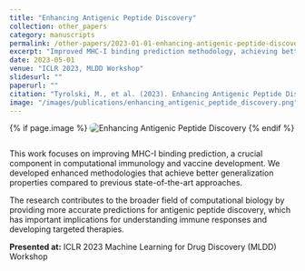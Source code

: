 ```yaml
---
title: "Enhancing Antigenic Peptide Discovery"
collection: other_papers
category: manuscripts
permalink: /other-papers/2023-01-01-enhancing-antigenic-peptide-discovery
excerpt: "Improved MHC-I binding prediction methodology, achieving better generalization than previous state-of-the-art methods."
date: 2023-05-01
venue: "ICLR 2023, MLDD Workshop"
slidesurl: ""
paperurl: ""
citation: "Tyrolski, M., et al. (2023). Enhancing Antigenic Peptide Discovery. ICLR 2023, MLDD Workshop."
image: "/images/publications/enhancing_antigenic_peptide_discovery.png"
---
```


{% if page.image %}
<img src="{{ page.image }}" alt="Enhancing Antigenic Peptide Discovery" style="max-width: 420px; border-radius: 8px; margin-bottom: 1em;" />
{% endif %}

This work focuses on improving MHC-I binding prediction, a crucial component in computational immunology and vaccine development. We developed enhanced methodologies that achieve better generalization properties compared to previous state-of-the-art approaches.

The research contributes to the broader field of computational biology by providing more accurate predictions for antigenic peptide discovery, which has important implications for understanding immune responses and developing targeted therapies.

**Presented at:** ICLR 2023 Machine Learning for Drug Discovery (MLDD) Workshop
